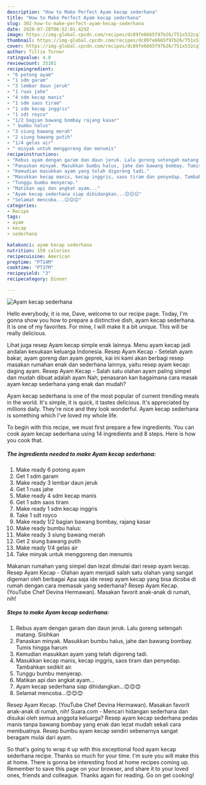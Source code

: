 ```yaml
---
description: "How to Make Perfect Ayam kecap sederhana"
title: "How to Make Perfect Ayam kecap sederhana"
slug: 302-how-to-make-perfect-ayam-kecap-sederhana
date: 2020-07-28T06:52:01.429Z
image: https://img-global.cpcdn.com/recipes/dc89fe6665f97b26/751x532cq70/ayam-kecap-sederhana-foto-resep-utama.jpg
thumbnail: https://img-global.cpcdn.com/recipes/dc89fe6665f97b26/751x532cq70/ayam-kecap-sederhana-foto-resep-utama.jpg
cover: https://img-global.cpcdn.com/recipes/dc89fe6665f97b26/751x532cq70/ayam-kecap-sederhana-foto-resep-utama.jpg
author: Tillie Turner
ratingvalue: 4.8
reviewcount: 35101
recipeingredient:
- "6 potong ayam"
- "1 sdm garam"
- "3 lembar daun jeruk"
- "1 ruas jahe"
- "4 sdm kecap manis"
- "1 sdm saos tiram"
- "1 sdm kecap inggris"
- "1 sdt royco"
- "1/2 bagian bawang bombay rajang kasar"
- " bumbu halus"
- "3 siung bawang merah"
- "2 siung bawang putih"
- "1/4 gelas air"
- " minyak untuk menggoreng dan menumis"
recipeinstructions:
- "Rebus ayam dengan garam dan daun jeruk. Lalu goreng setengah matang. Sisihkan"
- "Panaskan minyak. Masukkan bumbu halus, jahe dan bawang bombay. Tumis hingga harum"
- "Kemudian masukkan ayam yang telah digoreng tadi."
- "Masukkan kecap manis, kecap inggris, saos tiram dan penyedap. Tambahkan sedikit air."
- "Tunggu bumbu menyerap."
- "Matikan api dan angkat ayam..."
- "Ayam kecap sederhana siap dihidangkan...😊😊😊"
- "Selamat mencoba...😊😊😊"
categories:
- Recipe
tags:
- ayam
- kecap
- sederhana

katakunci: ayam kecap sederhana 
nutrition: 159 calories
recipecuisine: American
preptime: "PT14M"
cooktime: "PT37M"
recipeyield: "3"
recipecategory: Dinner

---
```



![Ayam kecap sederhana](https://img-global.cpcdn.com/recipes/dc89fe6665f97b26/751x532cq70/ayam-kecap-sederhana-foto-resep-utama.jpg)

Hello everybody, it is me, Dave, welcome to our recipe page. Today, I'm gonna show you how to prepare a distinctive dish, ayam kecap sederhana. It is one of my favorites. For mine, I will make it a bit unique. This will be really delicious.

Lihat juga resep Ayam kecap simple enak lainnya. Menu ayam kecap jadi andalan kesukaan keluarga Indonesia. Resep Ayam Kecap - Setelah ayam bakar, ayam goreng dan ayam geprek, kai ini kami akan berbagi resep masakan rumahan enak dan sederhana lainnya, yaitu resep ayam kecap: daging ayam. Resep Ayam Kecap - Salah satu olahan ayam paling simpel dan mudah dibuat adalah ayam Nah, penasaran kan bagaimana cara masak ayam kecap sederhana yang enak dan mudah?

Ayam kecap sederhana is one of the most popular of current trending meals in the world. It's simple, it is quick, it tastes delicious. It's appreciated by millions daily. They're nice and they look wonderful. Ayam kecap sederhana is something which I've loved my whole life.


To begin with this recipe, we must first prepare a few ingredients. You can cook ayam kecap sederhana using 14 ingredients and 8 steps. Here is how you cook that.

<!--inarticleads1-->

##### The ingredients needed to make Ayam kecap sederhana:

1. Make ready 6 potong ayam
1. Get 1 sdm garam
1. Make ready 3 lembar daun jeruk
1. Get 1 ruas jahe
1. Make ready 4 sdm kecap manis
1. Get 1 sdm saos tiram
1. Make ready 1 sdm kecap inggris
1. Take 1 sdt royco
1. Make ready 1/2 bagian bawang bombay, rajang kasar
1. Make ready  bumbu halus:
1. Make ready 3 siung bawang merah
1. Get 2 siung bawang putih
1. Make ready 1/4 gelas air
1. Take  minyak untuk menggoreng dan menumis


Makanan rumahan yang simpel dan lezat dimulai dari resep ayam kecap. Resep Ayam Kecap - Olahan ayam menjadi salah satu olahan yang sangat digemari oleh berbagai Apa saja ide resep ayam kecap yang bisa dicoba di rumah dengan cara memasak yang sederhana? Resep Ayam Kecap. (YouTube Chef Devina Hermawan). Masakan favorit anak-anak di rumah, nih! 

<!--inarticleads2-->

##### Steps to make Ayam kecap sederhana:

1. Rebus ayam dengan garam dan daun jeruk. Lalu goreng setengah matang. Sisihkan
1. Panaskan minyak. Masukkan bumbu halus, jahe dan bawang bombay. Tumis hingga harum
1. Kemudian masukkan ayam yang telah digoreng tadi.
1. Masukkan kecap manis, kecap inggris, saos tiram dan penyedap. Tambahkan sedikit air.
1. Tunggu bumbu menyerap.
1. Matikan api dan angkat ayam...
1. Ayam kecap sederhana siap dihidangkan...😊😊😊
1. Selamat mencoba...😊😊😊


Resep Ayam Kecap. (YouTube Chef Devina Hermawan). Masakan favorit anak-anak di rumah, nih! Suara.com - Mencari hidangan sederhana dan disukai oleh semua anggota keluarga? Resep ayam kecap sederhana pedas manis tanpa bawang bombay yang enak dan lezat mudah sekali cara membuatnya. Resep bumbu ayam kecap sendiri sebenarnya sangat beragam mulai dari ayam. 

So that's going to wrap it up with this exceptional food ayam kecap sederhana recipe. Thanks so much for your time. I'm sure you will make this at home. There is gonna be interesting food at home recipes coming up. Remember to save this page on your browser, and share it to your loved ones, friends and colleague. Thanks again for reading. Go on get cooking!
